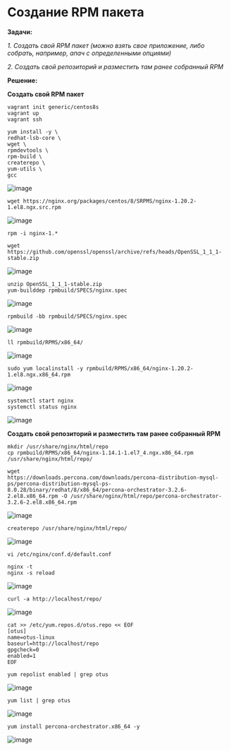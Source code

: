 # Создание RPM пакета

**Задачи:**

  *1. Создать свой RPM пакет (можно взять свое приложение, либо собрать, например,
апач с определенными опциями)*
  
  *2. Создать свой репозиторий и разместить там ранее собранный RPM*
   
**Решение:**

**Создать свой RPM пакет**

```
vagrant init generic/centos8s
vagrant up
vagrant ssh
```

```
yum install -y \
redhat-lsb-core \
wget \
rpmdevtools \
rpm-build \
createrepo \
yum-utils \
gcc
```

![image](https://github.com/lettache/Otus-Administrator-Linux-Pro-Kryuchkov_VV/assets/84719218/6196f173-1082-408a-a293-709bfa005a50)

```
wget https://nginx.org/packages/centos/8/SRPMS/nginx-1.20.2-1.el8.ngx.src.rpm
```

![image](https://github.com/lettache/Otus-Administrator-Linux-Pro-Kryuchkov_VV/assets/84719218/cc38f01c-0d60-479d-8422-a1389dc59167)

```
rpm -i nginx-1.*
```

```
wget https://github.com/openssl/openssl/archive/refs/heads/OpenSSL_1_1_1-stable.zip
```

![image](https://github.com/lettache/Otus-Administrator-Linux-Pro-Kryuchkov_VV/assets/84719218/014a2032-8063-42e7-9328-320101c69af7)

```
unzip OpenSSL_1_1_1-stable.zip
yum-builddep rpmbuild/SPECS/nginx.spec
```

![image](https://github.com/lettache/Otus-Administrator-Linux-Pro-Kryuchkov_VV/assets/84719218/508fed4e-18f7-45f2-8d20-83e343c6a057)

```
rpmbuild -bb rpmbuild/SPECS/nginx.spec
```

![image](https://github.com/lettache/Otus-Administrator-Linux-Pro-Kryuchkov_VV/assets/84719218/285e1594-1065-423a-a8da-c67e582c7af1)

```
ll rpmbuild/RPMS/x86_64/
```

![image](https://github.com/lettache/Otus-Administrator-Linux-Pro-Kryuchkov_VV/assets/84719218/ad7befd2-a31a-48dd-baf9-9cce87ea22bf)

```
sudo yum localinstall -y rpmbuild/RPMS/x86_64/nginx-1.20.2-1.el8.ngx.x86_64.rpm
```

![image](https://github.com/lettache/Otus-Administrator-Linux-Pro-Kryuchkov_VV/assets/84719218/9a781a04-e856-42a6-8c82-e4efbe38e39e)

```
systemctl start nginx
systemctl status nginx
```

![image](https://github.com/lettache/Otus-Administrator-Linux-Pro-Kryuchkov_VV/assets/84719218/447d30a9-ba37-4478-ae35-56d6eff6dc13)

**Создать свой репозиторий и разместить там ранее собранный RPM**

```
mkdir /usr/share/nginx/html/repo
cp rpmbuild/RPMS/x86_64/nginx-1.14.1-1.el7_4.ngx.x86_64.rpm /usr/share/nginx/html/repo/
```

```
wget
https://downloads.percona.com/downloads/percona-distribution-mysql-ps/percona-distribution-mysql-ps-8.0.28/binary/redhat/8/x86_64/percona-orchestrator-3.2.6-2.el8.x86_64.rpm -O /usr/share/nginx/html/repo/percona-orchestrator-3.2.6-2.el8.x86_64.rpm
```

![image](https://github.com/lettache/Otus-Administrator-Linux-Pro-Kryuchkov_VV/assets/84719218/0bd73340-3918-4a6d-ad15-6ccbfe7c19d1)

```
createrepo /usr/share/nginx/html/repo/
```

![image](https://github.com/lettache/Otus-Administrator-Linux-Pro-Kryuchkov_VV/assets/84719218/87c1727a-e6fa-4cdd-8cba-9c43012f2e84)

```
vi /etc/nginx/conf.d/default.conf
```

```
nginx -t
nginx -s reload
```

![image](https://github.com/lettache/Otus-Administrator-Linux-Pro-Kryuchkov_VV/assets/84719218/d1397fcb-f837-4b63-8317-6289ffc336e6)

```
curl -a http://localhost/repo/
```

![image](https://github.com/lettache/Otus-Administrator-Linux-Pro-Kryuchkov_VV/assets/84719218/38ab3336-8075-4e18-8a85-4aea2c2b3cb4)

```
cat >> /etc/yum.repos.d/otus.repo << EOF
[otus]
name=otus-linux
baseurl=http://localhost/repo
gpgcheck=0
enabled=1
EOF
```

```
yum repolist enabled | grep otus
```

![image](https://github.com/lettache/Otus-Administrator-Linux-Pro-Kryuchkov_VV/assets/84719218/c8e449ec-4702-4c64-a970-1248fad75286)

```
yum list | grep otus
```

![image](https://github.com/lettache/Otus-Administrator-Linux-Pro-Kryuchkov_VV/assets/84719218/f01ef964-72af-44c5-8290-ef4daa1462d1)

```
yum install percona-orchestrator.x86_64 -y
```

![image](https://github.com/lettache/Otus-Administrator-Linux-Pro-Kryuchkov_VV/assets/84719218/f13bf0d9-7560-4431-9d0e-50158a4c50e3)
